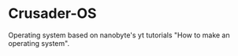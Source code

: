 # Crusader-OS
Operating system based on nanobyte's yt tutorials "How to make an operating system". 
